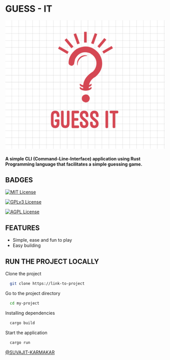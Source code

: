 
# GUESS - IT 
![GUESS-IT-LOGO](LOGO.png)


#### A simple CLI (Command-Line-Interface) application using Rust Programming language that facilitates a simple guessing game.






## BADGES


[![MIT License](https://img.shields.io/badge/License-MIT-green.svg)](https://choosealicense.com/licenses/mit/)

[![GPLv3 License](https://img.shields.io/badge/License-GPL%20v3-yellow.svg)](https://opensource.org/licenses/)

[![AGPL License](https://img.shields.io/badge/license-AGPL-blue.svg)](http://www.gnu.org/licenses/agpl-3.0)


## FEATURES

- Simple, ease and fun to play
- Easy building



## RUN THE PROJECT LOCALLY

Clone the project

```bash
  git clone https://link-to-project
```

Go to the project directory

```bash
  cd my-project
```

Installing dependencies

```bash
  cargo build
```

Start the application

```bash
  cargo run
```

[@SUVAJIT-KARMAKAR](https://github.com/SUVAJIT-KARMAKAR)
